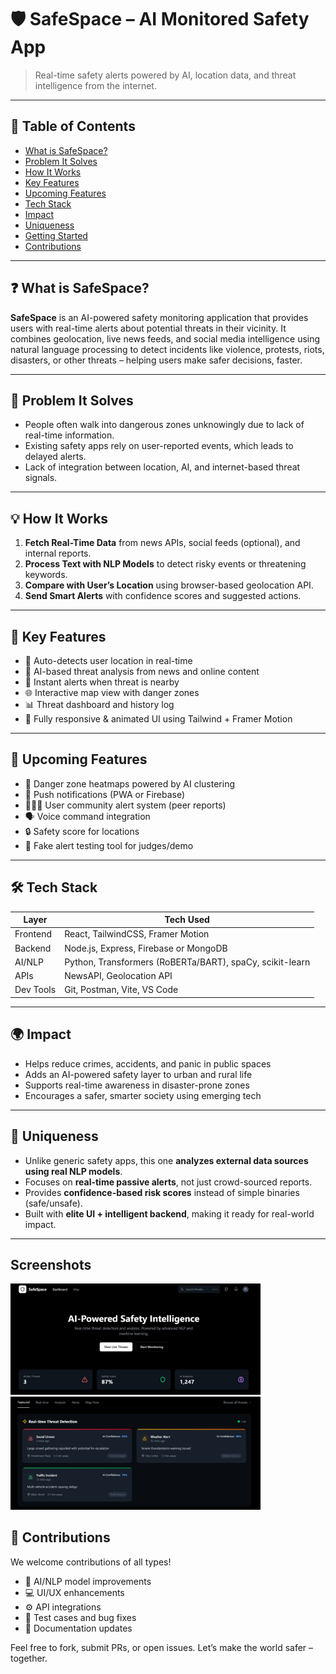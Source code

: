 # 🛡️ SafeSpace – AI Monitored Safety App

> Real-time safety alerts powered by AI, location data, and threat intelligence from the internet.

---

## 📌 Table of Contents

- [What is SafeSpace?](#what-is-safespace)
- [Problem It Solves](#problem-it-solves)
- [How It Works](#how-it-works)
- [Key Features](#key-features)
- [Upcoming Features](#upcoming-features)
- [Tech Stack](#tech-stack)
- [Impact](#impact)
- [Uniqueness](#uniqueness)
- [Getting Started](#getting-started)
- [Contributions](#contributions)

---

## ❓ What is SafeSpace?

**SafeSpace** is an AI-powered safety monitoring application that provides users with real-time alerts about potential threats in their vicinity. It combines geolocation, live news feeds, and social media intelligence using natural language processing to detect incidents like violence, protests, riots, disasters, or other threats – helping users make safer decisions, faster.

---

## 🚨 Problem It Solves

- People often walk into dangerous zones unknowingly due to lack of real-time information.
- Existing safety apps rely on user-reported events, which leads to delayed alerts.
- Lack of integration between location, AI, and internet-based threat signals.

---

## 💡 How It Works

1. **Fetch Real-Time Data** from news APIs, social feeds (optional), and internal reports.
2. **Process Text with NLP Models** to detect risky events or threatening keywords.
3. **Compare with User’s Location** using browser-based geolocation API.
4. **Send Smart Alerts** with confidence scores and suggested actions.

---

## 🌟 Key Features

- 📍 Auto-detects user location in real-time
- 🧠 AI-based threat analysis from news and online content
- 🔔 Instant alerts when threat is nearby
- 🌐 Interactive map view with danger zones
- 📊 Threat dashboard and history log
- 📱 Fully responsive & animated UI using Tailwind + Framer Motion

---

## 🧩 Upcoming Features

- 🚷 Danger zone heatmaps powered by AI clustering
- 📡 Push notifications (PWA or Firebase)
- 🧑‍🤝‍🧑 User community alert system (peer reports)
- 🗣️ Voice command integration
- 🔒 Safety score for locations
- 🧪 Fake alert testing tool for judges/demo

---

## 🛠️ Tech Stack

| Layer       | Tech Used |
|-------------|-----------|
| Frontend    | React, TailwindCSS, Framer Motion |
| Backend     | Node.js, Express, Firebase or MongoDB |
| AI/NLP      | Python, Transformers (RoBERTa/BART), spaCy, scikit-learn |
| APIs        | NewsAPI, Geolocation API |
| Dev Tools   | Git, Postman, Vite, VS Code |

---

## 🌍 Impact

- Helps reduce crimes, accidents, and panic in public spaces
- Adds an AI-powered safety layer to urban and rural life
- Supports real-time awareness in disaster-prone zones
- Encourages a safer, smarter society using emerging tech

---

## 🧠 Uniqueness

- Unlike generic safety apps, this one **analyzes external data sources using real NLP models**.
- Focuses on **real-time passive alerts**, not just crowd-sourced reports.
- Provides **confidence-based risk scores** instead of simple binaries (safe/unsafe).
- Built with **elite UI + intelligent backend**, making it ready for real-world impact.

---

## Screenshots

<img src="images/screenshot.jpeg" alt="Image 1" width="400"/>
<img src="images/screenshot2.jpeg" alt="Image 2" width="400"/>



## 🤝 Contributions

We welcome contributions of all types!

- 🧠 AI/NLP model improvements
- 💻 UI/UX enhancements
- ⚙️ API integrations
- 🧪 Test cases and bug fixes
- 📄 Documentation updates

Feel free to fork, submit PRs, or open issues. Let’s make the world safer – together.
